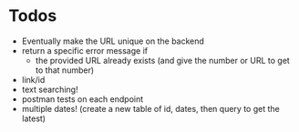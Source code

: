 # Todos
- Eventually make the URL unique on the backend
- return a specific error message if
   - the provided URL already exists (and give the number or URL to get to that number)
- link/id
- text searching!
- postman tests on each endpoint
- multiple dates! (create a new table of id, dates, then query to get the latest)